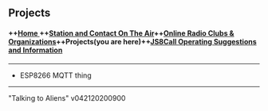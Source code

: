 
  

## Projects
#### ++[Home ](index.md) ++[Station and Contact On The Air](ontheair.md)++[Online Radio Clubs & Organizations](hclubs.md)++Projects(you are here)++[JS8Call Operating Suggestions and Information](js8opsuggestions.md)
---
 -   ESP8266 MQTT thing


---
  "Talking to Aliens"
v042120200900
<!--stackedit_data:
eyJoaXN0b3J5IjpbMTcxNjE2MDI2NywxNDI4ODcyNDQxLDg2ND
AyNzI1M119
-->
